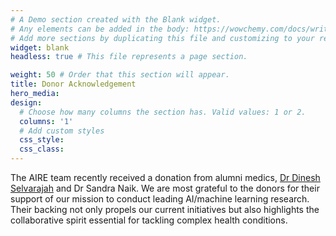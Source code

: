 ```yaml
---
# A Demo section created with the Blank widget.
# Any elements can be added in the body: https://wowchemy.com/docs/writing-markdown-latex/
# Add more sections by duplicating this file and customizing to your requirements.
widget: blank
headless: true # This file represents a page section.

weight: 50 # Order that this section will appear.
title: Donor Acknowledgement
hero_media:
design:
  # Choose how many columns the section has. Valid values: 1 or 2.
  columns: '1'
  # Add custom styles
  css_style:
  css_class:
---
```

The AIRE team recently received a donation from alumni medics, [Dr Dinesh Selvarajah](https://www.sheffield.ac.uk/smph/people/clinical-medicine/dinesh-selvarajah) and Dr Sandra Naik. We are most grateful to the donors for their support of our mission to conduct leading AI/machine learning research. Their backing not only propels our current initiatives but also highlights the collaborative spirit essential for tackling complex health conditions.
